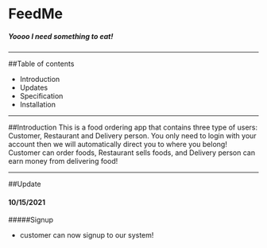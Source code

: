 # FeedMe 
##### Yoooo I need something to eat!

---

##Table of contents
* Introduction
* Updates
* Specification
* Installation

---
##Introduction
This is a food ordering app that contains three type of users: Customer, Restaurant and Delivery person. 
You only need to login with your account then we will automatically direct you to where you belong! 
Customer can order foods, Restaurant sells foods, and Delivery person can earn money from delivering food!

---

##Update

#### 10/15/2021

#####Signup
* customer can now signup to our system!




